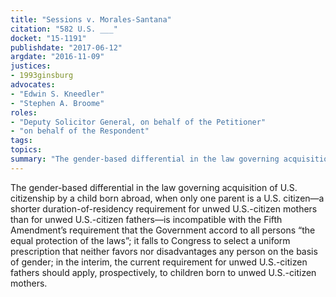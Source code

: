 ```yaml
---
title: "Sessions v. Morales-Santana"
citation: "582 U.S. ___"
docket: "15-1191"
publishdate: "2017-06-12"
argdate: "2016-11-09"
justices:
- 1993ginsburg
advocates:
- "Edwin S. Kneedler"
- "Stephen A. Broome"
roles:
- "Deputy Solicitor General, on behalf of the Petitioner"
- "on behalf of the Respondent"
tags:
topics:
summary: "The gender-based differential in the law governing acquisition of U.S. citizenship by a child born abroad, when only one parent is a U.S. citizen—a shorter duration-of-residency requirement for unwed U.S.-citizen mothers than for unwed U.S.-citizen fathers—is incompatible with the Fifth Amendment’s requirement that the Government accord to all persons “the equal protection of the laws”; it falls to Congress to select a uniform prescription that neither favors nor disadvantages any person on the basis of gender; in the interim, the current requirement for unwed U.S.-citizen fathers should apply, prospectively, to children born to unwed U.S.-citizen mothers."
---
```

The gender-based differential in the law governing acquisition of U.S. citizenship by a child born abroad, when only one parent is a U.S. citizen—a shorter duration-of-residency requirement for unwed U.S.-citizen mothers than for unwed U.S.-citizen fathers—is incompatible with the Fifth Amendment’s requirement that the Government accord to all persons “the equal protection of the laws”; it falls to Congress to select a uniform prescription that neither favors nor disadvantages any person on the basis of gender; in the interim, the current requirement for unwed U.S.-citizen fathers should apply, prospectively, to children born to unwed U.S.-citizen mothers.

